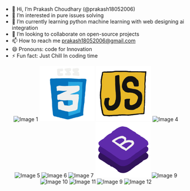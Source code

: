 - 👋 Hi, I’m Prakash Choudhary (@prakash18052006)
- 👀 I’m interested in pure issues solving
- 🌱 I’m currently learning python machine learning with web designing ai integration
- 💞️ I’m looking to collaborate on open-source projects
- 📫 How to reach me prakash18052006@gmail.com
- 😄 Pronouns: code for Innovation
- ⚡ Fun fact: Just Chill In coding time

<!---
Prakash18052006/Prakash18052006 is a ✨ special ✨ repository because its `README.md` (this file) appears on your GitHub profile.
You can click the Preview link to take a look at your changes.
--->

<!-- Images in a row -->
<p align="center">
  <img src="https://media0.giphy.com/media/XAxylRMCdpbEWUAvr8/giphy.gif?cid=790b7611016c23394c4a10ac28c8d490b93ea5a8b0283bd0&rid=giphy.gif&ct=s" alt="Image 1" width="150" height="150">
  <img src="https://raw.githubusercontent.com/Zenfection/Image/master/2021/06/08-15-57-53-68747470733a2f2f6d65646961302e67697068792e636f6d2f6d656469612f667345615a6c644e43384131504a336d77702f736f757263652e676966.gif" alt="Image 2" width="150" height="150">
  <img src="https://raw.githubusercontent.com/beingabeer/beingabeer/master/logo/javascript.gif" alt="Image 3" width="150" height="150">
  <img src="https://data.textstudio.com/output/sample/animated/5/2/2/5/express-21-15225.gif" alt="Image 4" width="150" height="150">
  <img src="https://images.credly.com/images/51aeb74b-ec87-4069-93fc-0ea449c8d77f/node.png" alt="Image 5" width="150" height="150">
  <img src="https://cdn-images-1.medium.com/max/488/1*3Bow_AP-7Xu4Iqo8u33IyQ.gif" alt="Image 6" width="150" height="150">
  <img src="https://revelry.co/wp-content/uploads/2019/05/react-native-UX-design.gif" alt="Image 7" width="150" height="150">
  <img src="https://raw.githubusercontent.com/beingabeer/beingabeer/master/logo/bootstrap.gif" alt="Image 8" width="150" height="150">
  <img src="https://stemettes.org/zine/wp-content/uploads/sites/3/2021/08/giphy-5.gif" alt="Image 9" width="150" height="150">
  <img src="https://i.redd.it/nmuax05zxoab1.gif" alt="Image 10" width="150" height="150">
  <img src="https://res.cloudinary.com/practicaldev/image/fetch/s--xVCufn18--/c_limit%2Cf_auto%2Cfl_progressive%2Cq_66%2Cw_880/https://dev-to-uploads.s3.amazonaws.com/uploads/articles/5nnkrcc3kixypm642opg.gif" alt="Image 11" width="150" height="150">
  <img src="https://raw.githubusercontent.com/gist/ManulMax/2d20af60d709805c55fd784ca7cba4b9/raw/bcfeac7604f674ace63623106eb8bb8471d844a6/github.gif" alt="Image 9" width="150" height="150">
  <img src="https://res.cloudinary.com/practicaldev/image/fetch/s--kB2mww8v--/c_imagga_scale,f_auto,fl_progressive,h_500,q_66,w_1000/https://dev-to-uploads.s3.amazonaws.com/i/aemh1hg5e62n3t8z5vhp.gif" alt="Image 12" width="150" height="150">
  
  
</p>
